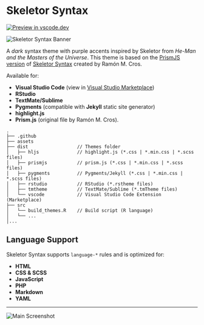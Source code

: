# Skeletor Syntax

[![Preview in
vscode.dev](https://img.shields.io/badge/preview%20in-vscode.dev-blue)](https://vscode.dev/editor/theme/dieghernan.skeletor-syntax/Skeletor%20Syntax)

![Skeletor Syntax
Banner](https://raw.githubusercontent.com/dieghernan/skeletor-syntax/main/assets/banner.png)

A *dark* syntax theme with purple accents inspired by Skeletor from *He-Man and
the Masters of the Universe*. This theme is based on the [PrismJS
version](https://ramonmcros.com/skeletor-syntax/prism.html) of [Skeletor
Syntax](https://ramonmcros.com/skeletor-syntax/) created by Ramón M. Cros.

Available for:

-   **Visual Studio Code** (view in [Visual Studio
    Marketplace](https://marketplace.visualstudio.com/items?itemName=dieghernan.skeletor-syntax))
-   **RStudio**
-   **TextMate/Sublime**
-   **Pygments** (compatible with **Jekyll** static site generator)
-   **highlight.js**
-   **Prism.js** (original file by Ramón M. Cros).

```         
.
├── .github
├── assets
├── dist                  // Themes folder
│   ├── hljs              // highlight.js (*.css | *.min.css | *.scss files)
│   ├── prismjs           // prism.js (*.css | *.min.css | *.scss files)
│   ├── pygments          // Pygments/Jekyll (*.css | *.min.css | *.scss files)
│   ├── rstudio           // RStudio (*.rstheme files)
│   ├── tmtheme           // TextMate/Sublime (*.tmTheme files)
│   └── vscode            // Visual Studio Code Extension (Marketplace)
├── src
│   └── build_themes.R    // Build script (R language)
│   └── ...
│...
```

## Language Support

Skeletor Syntax supports `language-*` rules and is optimized for:

-   **HTML**
-   **CSS & SCSS**
-   **JavaScript**
-   **PHP**
-   **Markdown**
-   **YAML**

--------------------------------------------------------------------------------

![Main
Screenshot](https://raw.githubusercontent.com/dieghernan/skeletor-syntax/main/assets/screenshot.png)

